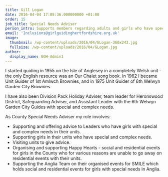 ```yaml
---
title: Gill Logan
date: 2016-04-04 17:05:36.000000000 +01:00
order: 15
job_title: Special Needs Adviser
person_intro: Supports members regarding adults and girls who have special and complex needs.
email: 'Inclusions@girlguidinghertfordshire.org.uk'
image:
  thumbnail: /wp-content/uploads/2016/04/GLogan-360x243.jpg
  fullsize: /wp-content/uploads/2016/04/GLogan.jpg
author:
  display_name: GGH-Admin1
---
```

I started guiding in 1955 on the Isle of Anglesey in a completely Welsh unit - the only English resource was an Our Chalet song book. In 1962 I became Unit Guider of 1st Amlwch Brownies, and in 1975 Unit Guider of 6th Welwyn Garden City Brownies.
    
I have also been Division Pack Holiday Adviser, team leader for Heronswood District, Safeguarding Adviser, and Assistant Leader with the 6th Welwyn Garden City Guides with special and complex needs.

As County Special Needs Adviser my role involves:

- Supporting and offering advice to Leaders who have girls with special and complex needs in their units.
- Supporting girls in their units who have special and complex needs.
- Visiting units to give advice.
- Organising and supporting Happy Hearts - social and residential events for girls in the County who for various reasons are unable to go away on residential events with their units.
- Supporting the Anglia Team on their organised events for SMILE which holds social and residential events for girls with special needs in Anglia.